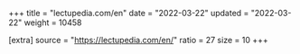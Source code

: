 +++
title = "lectupedia.com/en"
date = "2022-03-22"
updated = "2022-03-22"
weight = 10458

[extra]
source = "https://lectupedia.com/en/"
ratio = 27
size = 10
+++
